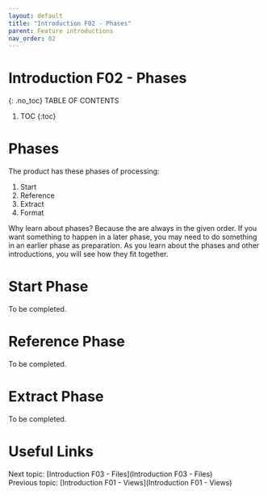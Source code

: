 ```yaml
---
layout: default
title: "Introduction F02 - Phases"
parent: Feature introductions
nav_order: 02
---
```


# Introduction F02 - Phases
{: .no_toc}
TABLE OF CONTENTS 
1. TOC
{:toc}  

# Phases
The product has these phases of processing:
1.  Start
1.  Reference
1.  Extract
1.  Format

Why learn about phases?  Because the are always in the given order.  If you want something to happen in a later phase, you may need to do something in an earlier phase as preparation.  As you learn about the phases and other introductions, you will see how they fit together.  


# Start Phase
To be completed.  
  
# Reference Phase
To be completed.  
  

# Extract Phase
To be completed.  
  



# Useful Links
Next topic: [Introduction F03 - Files](Introduction F03 - Files)  
Previous topic: [Introduction F01 - Views](Introduction F01 - Views)  


